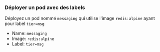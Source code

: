 
### Déployer un pod avec des labels

Déployez un pod nommé `messaging` qui utilise l'image `redis:alpine` ayant pour label `tier=msg`

- Name:  `messaging` 
- Image: `redis:alpine` 
- Label: `tier=msg`

